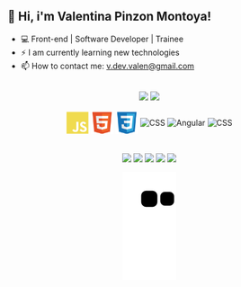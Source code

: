 
## 👋 Hi, i'm Valentina Pinzon Montoya!

- 💻 Front-end | Software Developer | Trainee
- ⚡ I am currently learning new technologies
- 📫 How to contact me: v.dev.valen@gmail.com
<br>

<div align="center">
  <img height="150em" src="https://github-readme-stats-sigma-five.vercel.app/api?username=vdevalen&show_icons=true&theme=dracula&include_all_commits=true&count_private=true"/> 
  <img height="150em" src="https://github-readme-stats-sigma-five.vercel.app/api/top-langs/?username=vdevalen&layout=compact&langs_count=7&theme=dracula&include_all_commits=true&count_private=true"/>
</div>

<div style="display: inline_block"><br> <div align="center">
  <img align="center" alt="Js" height="40" width="40" src="https://raw.githubusercontent.com/devicons/devicon/master/icons/javascript/javascript-plain.svg">  
   <img align="center" alt="HTML" height="40" width="40" src="https://raw.githubusercontent.com/devicons/devicon/master/icons/html5/html5-original.svg">  
   <img align="center" alt="CSS" height="40" width="40" src="https://raw.githubusercontent.com/devicons/devicon/master/icons/css3/css3-original.svg">  
   <img align="center" alt="CSS" height="40" width="40" src="https://upload.wikimedia.org/wikipedia/commons/thumb/b/b2/Bootstrap_logo.svg/1280px-        Bootstrap_logo.svg.png">  
   <img align="center" alt="Angular" height="50" width="40" src="https://upload.wikimedia.org/wikipedia/commons/thumb/c/cf/Angular_full_color_logo.svg/1024px-Angular_full_color_logo.svg.png">
     <img align="center" alt="CSS" height="40" width="40" src="https://git-scm.com/images/logos/downloads/Git-Icon-1788C.png">  
  
</div>
  <br>

<br>
 
<div align="center">
    <a href="https://www.linkedin.com/in/valentina-p-86b3b913a/" target="_blank"><img src="https://img.shields.io/badge/-LinkedIn-%230077B5?style=for-the-badge&logo=linkedin&logoColor=white" target="_blank"></a> 
   <a href = "mailto:contatorafaballerini@gmail.com"><img src="https://img.shields.io/badge/-Gmail-%23333?style=for-the-badge&logo=gmail&logoColor=white" target="_blank"></a>
  <a href="https://www.instagram.com//" target="_blank"><img src="https://img.shields.io/badge/-Instagram-%23E4405F?style=for-the-badge&logo=instagram&logoColor=white" target="_blank"></a>
 	<a href="[https://www.twitch.tva](https://www.twitch.tv/vdevalentina)" target="_blank"><img src="https://img.shields.io/badge/Twitch-9146FF?style=for-the-badge&logo=twitch&logoColor=white" target="_blank"></a>
  <a href="https://twitter.com" target="_blank"><img src="https://img.shields.io/badge/Twitter-1DA1F2?style=for-the-badge&logo=twitter&logoColor=white" target="_blank"></a>
  

  ![Snake animation](https://github.com/rafaballerini/rafaballerini/blob/output/github-contribution-grid-snake.svg)
 
</div>
  
  
